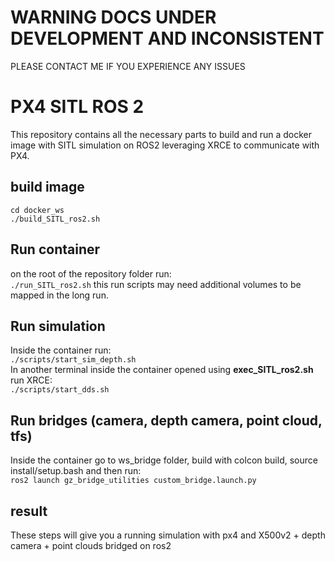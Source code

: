 # WARNING DOCS UNDER DEVELOPMENT AND INCONSISTENT 

PLEASE CONTACT ME IF YOU EXPERIENCE ANY ISSUES

# PX4 SITL ROS 2
This repository contains all the necessary parts to build and run a docker image with SITL simulation on ROS2 leveraging XRCE to communicate with PX4.

## build image

`cd docker_ws` <br>
`./build_SITL_ros2.sh`


## Run container
on the root of the repository folder run:<br>
`./run_SITL_ros2.sh` this run scripts may need additional volumes to be mapped in the long run.


## Run simulation
Inside the container run:<br>
`./scripts/start_sim_depth.sh` <br>
In another terminal inside the container opened using **exec_SITL_ros2.sh** run XRCE:<br>
`./scripts/start_dds.sh` <br>

## Run bridges (camera, depth camera, point cloud, tfs)

Inside the container go to ws_bridge folder, build with colcon build, source install/setup.bash and then run: <br>
`ros2 launch gz_bridge_utilities custom_bridge.launch.py` <br>

## result

These steps will give you a running simulation with px4 and X500v2 + depth camera + point clouds bridged on ros2